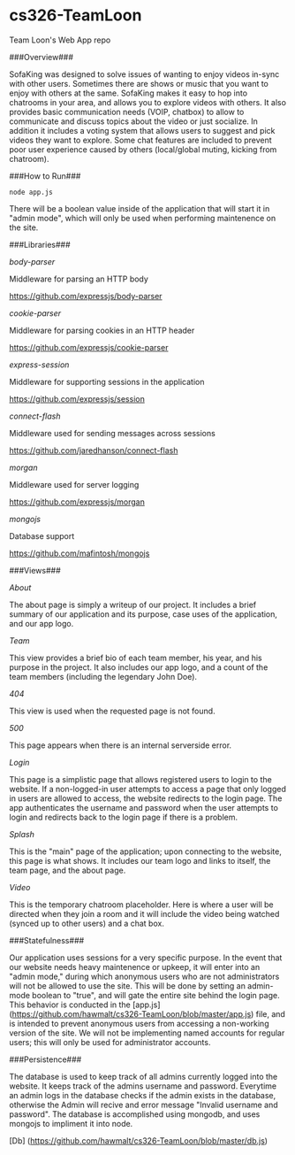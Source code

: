 # cs326-TeamLoon
Team Loon's Web App repo

###Overview###

 SofaKing was designed to solve issues of wanting to enjoy videos in-sync with other users. Sometimes there are shows or music that you want 
 to enjoy with others at the same. SofaKing makes it easy to hop into chatrooms in your area, and allows you to explore videos with others. 
 It also provides basic communication needs (VOIP, chatbox) to allow to communicate and discuss topics about the video or just socialize. In 
 addition it includes a voting system that allows users to suggest and pick videos they want to explore. Some chat features are included to 
 prevent poor user experience caused by others (local/global muting, kicking from chatroom). 
 
###How to Run###
 
 ```
 node app.js
 ```
 
 There will be a boolean value inside of the application that will start it in "admin mode", which will only be used when performing maintenence
 on the site.
 
###Libraries###
 
 *body-parser*
 
 Middleware for parsing an HTTP body
 
 https://github.com/expressjs/body-parser
 
 *cookie-parser*
 
 Middleware for parsing cookies in an HTTP header
 
 https://github.com/expressjs/cookie-parser
 
 *express-session*
 
 Middleware for supporting sessions in the application
 
 https://github.com/expressjs/session
 
 *connect-flash*
 
 Middleware used for sending messages across sessions
 
 https://github.com/jaredhanson/connect-flash
 
 *morgan*
 
 Middleware used for server logging
 
 https://github.com/expressjs/morgan
 
 *mongojs*
 
 Database support
 
 https://github.com/mafintosh/mongojs
 
###Views###
 
 *About*
 
 The about page is simply a writeup of our project. It includes a brief summary of our application
 and its purpose, case uses of the application, and our app logo.
 
 *Team*
 
 This view provides a brief bio of each team member, his year, and his purpose in the project. It
 also includes our app logo, and a count of the team members (including the legendary John Doe).
 
 *404*
 
 This view is used when the requested page is not found. 
 
 *500*
 
 This page appears when there is an internal serverside error.
 
 *Login*
 
 This page is a simplistic page that allows registered users to login to the website. If a non-logged-in
 user attempts to access a page that only logged in users are allowed to access, the website redirects to the login
 page. The app authenticates the username and password when the user attempts to login and redirects back to the 
 login page if there is a problem.
 
 *Splash*
 
 This is the "main" page of the application; upon connecting to the website, this page is what shows. It includes our team
 logo and links to itself, the team page, and the about page.
 
 *Video*
 
 This is the temporary chatroom placeholder. Here is where a user will be directed when they join a room and it will include
 the video being watched (synced up to other users) and a chat box.
 
###Statefulness###
 
 Our application uses sessions for a very specific purpose. In the event that our website needs heavy maintenence or upkeep,
 it will enter into an "admin mode," during which anonymous users who are not administrators will not be allowed to use the site. This will
 be done by setting an admin-mode boolean to "true", and will gate the entire site behind the login page. This behavior is conducted
 in the [app.js] (https://github.com/hawmalt/cs326-TeamLoon/blob/master/app.js) file, and is intended to prevent anonymous users from
 accessing a non-working version of the site. We will not be implementing named accounts for regular users; this will only be used for
 administrator accounts.
 
 
###Persistence###
 
 The database is used to keep track of all admins currently logged into the website. It keeps track of the admins username and password. Everytime an admin logs in the database checks if the admin exists in the database, otherwise the Admin will recive and error message "Invalid username and password". The database is accomplished using mongodb, and uses mongojs to impliment it into node.

[Db] (https://github.com/hawmalt/cs326-TeamLoon/blob/master/db.js)